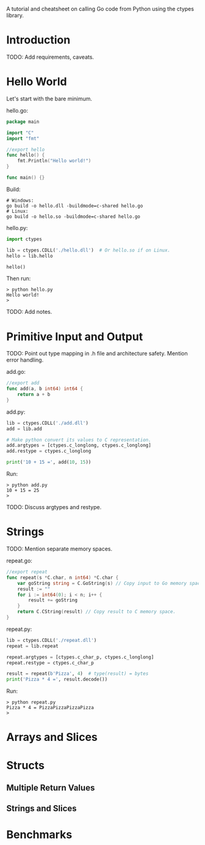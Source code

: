 A tutorial and cheatsheet on calling Go code from Python using the ctypes library.

# Introduction

TODO: Add requirements, caveats.

# Hello World

Let's start with the bare minimum.

hello.go:

```go
package main

import "C"
import "fmt"

//export hello
func hello() {
    fmt.Println("Hello world!")
}

func main() {}
```

Build:

```
# Windows:
go build -o hello.dll -buildmode=c-shared hello.go
# Linux:
go build -o hello.so -buildmode=c-shared hello.go
```

hello.py:

```python
import ctypes

lib = ctypes.CDLL('./hello.dll')  # Or hello.so if on Linux.
hello = lib.hello

hello()
```

Then run:

```
> python hello.py
Hello world!
>
```

TODO: Add notes.

# Primitive Input and Output

TODO: Point out type mapping in .h file and architecture safety. Mention error handling.

add.go:

```go
//export add
func add(a, b int64) int64 {
    return a + b
}
```

add.py:

```python
lib = ctypes.CDLL('./add.dll')
add = lib.add

# Make python convert its values to C representation.
add.argtypes = [ctypes.c_longlong, ctypes.c_longlong]
add.restype = ctypes.c_longlong

print('10 + 15 =', add(10, 15))
```

Run:

```
> python add.py
10 + 15 = 25
>
```

TODO: Discuss argtypes and restype.

# Strings

TODO: Mention separate memory spaces.

repeat.go:

```go
//export repeat
func repeat(s *C.char, n int64) *C.char {
	var goString string = C.GoString(s) // Copy input to Go memory space.
	result := ""
	for i := int64(0); i < n; i++ {
		result += goString
	}
	return C.CString(result) // Copy result to C memory space.
}
```

repeat.py:

```python
lib = ctypes.CDLL('./repeat.dll')
repeat = lib.repeat

repeat.argtypes = [ctypes.c_char_p, ctypes.c_longlong]
repeat.restype = ctypes.c_char_p

result = repeat(b'Pizza', 4)  # type(result) = bytes
print('Pizza * 4 =', result.decode())
```

Run:

```
> python repeat.py
Pizza * 4 = PizzaPizzaPizzaPizza
>
```

# Arrays and Slices

# Structs

## Multiple Return Values

## Strings and Slices

# Benchmarks


